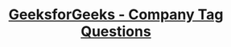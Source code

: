 <h1 align="center"><a href="https://practice.geeksforgeeks.org/company-tags"> GeeksforGeeks - Company Tag Questions </a></h1>
